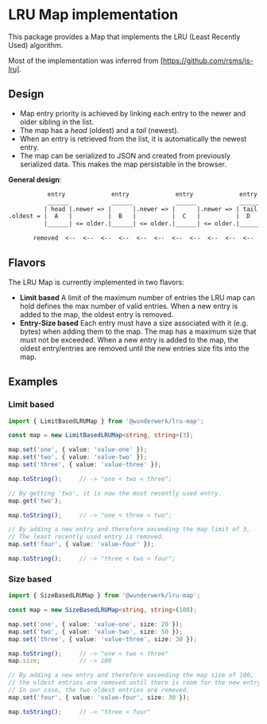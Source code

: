 # LRU Map implementation

This package provides a Map that implements the LRU (Least Recently Used) algorithm.

Most of the implementation was inferred from [https://github.com/rsms/js-lru].

## Design

- Map entry priority is achieved by linking each entry to the newer
  and older sibling in the list.
- The map has a *head* (oldest) and a *tail* (newest).
- When an entry is retrieved from the list, it is automatically the newest entry.
- The map can be serialized to JSON and created from previously serialized
  data. This makes the map persistable in the browser.

**General design**:

```txt
           entry             entry             entry             entry
           ______            ______            ______            ______
          | head |.newer => |      |.newer => |      |.newer => | tail |
.oldest = |  A   |          |  B   |          |  C   |          |  D   | = .newest
          |______| <= older.|______| <= older.|______| <= older.|______|

       removed  <--  <--  <--  <--  <--  <--  <--  <--  <--  <--  <--  added
```

## Flavors

The LRU Map is currently implemented in two flavors:

- **Limit based**
  A limit of the maximum number of entries the LRU map can hold defines
  the max number of valid entries.
  When a new entry is added to the map, the oldest entry is removed.
- **Entry-Size based**
  Each entry must have a size associated with it (e.g. bytes) when adding them
  to the map.
  The map has a maximum size that must not be exceeded.
  When a new entry is added to the map, the oldest entry/entries are removed
  until the new entries size fits into the map.

## Examples

### Limit based

```typescript
import { LimitBasedLRUMap } from '@wunderwerk/lru-map';

const map = new LimitBasedLRUMap<string, string>(3);

map.set('one', { value: 'value-one' });
map.set('two', { value: 'value-two' });
map.set('three', { value: 'value-three' });

map.toString();     // -> "one < two < three";

// By getting 'two', it is now the most recently used entry.
map.get('two');

map.toString();     // -> "one < three < two";

// By adding a new entry and therefore exceeding the map limit of 3,
// The least recently used entry is removed.
map.set('four', { value: 'value-four' });

map.toString();     // -> "three < two < four";
```

### Size based

```typescript
import { SizeBasedLRUMap } from '@wunderwerk/lru-map';

const map = new SizeBasedLRUMap<string, string>(100);

map.set('one', { value: 'value-one', size: 20 });
map.set('two', { value: 'value-two', size: 50 });
map.set('three', { value: 'value-three', size: 30 });

map.toString();     // -> "one < two < three"
map.size;           // -> 100

// By adding a new entry and therefore exceeding the map size of 100,
// the oldest entries are removed until there is room for the new entry.
// In our case, the two oldest entries are removed.
map.set('four', { value: 'value-four', size: 30 });

map.toString();     // -> "three < four"
```
